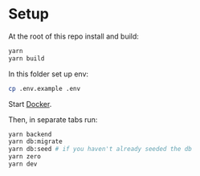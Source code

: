 # Setup

At the root of this repo install and build:

```sh
yarn
yarn build
```

In this folder set up env:

```sh
cp .env.example .env
```

Start [Docker](https://orbstack.dev).

Then, in separate tabs run:

```bash
yarn backend
yarn db:migrate
yarn db:seed # if you haven't already seeded the db
yarn zero
yarn dev
```
